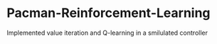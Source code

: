 # Pacman-Reinforcement-Learning
Implemented value iteration and Q-learning in a smilulated controller
